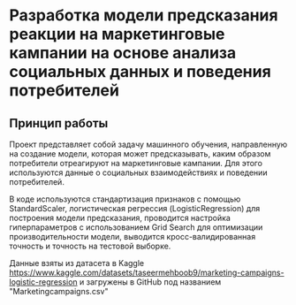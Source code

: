 # Разработка модели предсказания реакции на маркетинговые кампании на основе анализа социальных данных и поведения потребителей
## Принцип работы

Проект представляет собой задачу машинного обучения, направленную на создание модели, которая может предсказывать, каким образом потребители отреагируют на маркетинговые кампании. Для этого используются данные о социальных взаимодействиях и поведении потребителей. 

В коде используются стандартизация признаков с помощью StandardScaler, логистическая регрессия (LogisticRegression) для построения модели предсказания, проводится настройка гиперпараметров с использованием Grid Search для оптимизации производительности модели, выводится кросс-валидированная точность и точность на тестовой выборке.



Данные взяты из датасета в Kaggle https://www.kaggle.com/datasets/taseermehboob9/marketing-campaigns-logistic-regression и загружены в GitHub под названием "Marketingcampaigns.csv"

